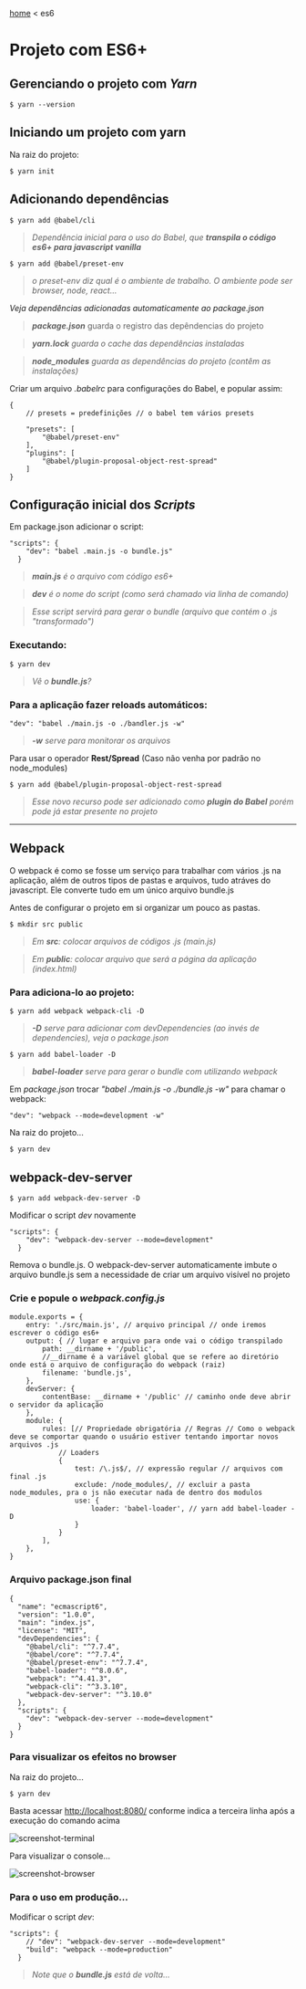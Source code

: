 [home](../README.md) < es6

# Projeto com ES6+

## Gerenciando o projeto com _Yarn_

`$ yarn --version`

## Iniciando um projeto com yarn

Na raiz do projeto:

`$ yarn init`

## Adicionando dependências

`$ yarn add @babel/cli`
>_Dependência inicial para o uso do Babel, que **transpila o código es6+ para javascript vanilla**_

`$ yarn add @babel/preset-env`
>_o preset-env diz qual é o ambiente de trabalho. O ambiente pode ser browser, node, react..._

_Veja dependências adicionadas automaticamente ao package.json_

>_**package.json**_ guarda o registro das depêndencias do projeto

>_**yarn.lock** guarda o cache das dependências instaladas_

>_**node_modules** guarda as dependências do projeto (contêm as instalações)_

Criar um arquivo _.babelrc_ para configurações do Babel, e popular assim:

```
{
	// presets = predefinições // o babel tem vários presets
	
	"presets": [
		"@babel/preset-env"
	], 
	"plugins": [
		"@babel/plugin-proposal-object-rest-spread"
	]
}
```
## Configuração inicial dos _Scripts_

Em package.json adicionar o script:

```
"scripts": {
    "dev": "babel .main.js -o bundle.js"
  }
  ```
  
  >_**main.js** é o arquivo com código es6+_
  
  >_**dev** é o nome do script (como será chamado via linha de comando)_
  
  >_Esse script servirá para gerar o bundle (arquivo que contém o .js "transformado")_

### Executando:

`$ yarn dev`
>_Vê o **bundle.js**?_

### Para a aplicação fazer reloads automáticos:

`"dev": "babel ./main.js -o ./bandler.js -w"`
>_**-w** serve para monitorar os arquivos_

Para usar o operador **Rest/Spread** (Caso não venha por padrão no node_modules) 

`$ yarn add @babel/plugin-proposal-object-rest-spread`
>_Esse novo recurso pode ser adicionado como **plugin do Babel** porém pode já estar presente no projeto_

--------------

## Webpack

O webpack é como se fosse um serviço para trabalhar com vários .js na aplicação, além de outros tipos de pastas e arquivos, tudo atráves do javascript. Ele converte tudo em um único arquivo bundle.js

Antes de configurar o projeto em si organizar um pouco as pastas.

`$ mkdir src public`

>_Em **src**: colocar arquivos de códigos .js (main.js)_

>_Em **public**: colocar arquivo que será a página da aplicação (index.html)_

### Para adiciona-lo ao projeto:

`$ yarn add webpack webpack-cli -D`
>_**-D** serve para adicionar com devDependencies (ao invés de dependencies), veja o package.json_

`$ yarn add babel-loader -D`
>_**babel-loader** serve para gerar o bundle com utilizando webpack_

Em _package.json_ trocar _"babel ./main.js -o ./bundle.js -w"_ para chamar o webpack:

`"dev": "webpack --mode=development -w"`

Na raiz do projeto...

`$ yarn dev`

## webpack-dev-server

`$ yarn add webpack-dev-server -D`

Modificar o script _dev_ novamente

```
"scripts": {
    "dev": "webpack-dev-server --mode=development"
  }
```

Remova o bundle.js. O webpack-dev-server automaticamente imbute o arquivo bundle.js sem a necessidade de criar um arquivo visível no projeto

### Crie e popule o _webpack.config.js_

```
module.exports = {
    entry: './src/main.js', // arquivo principal // onde iremos escrever o código es6+
    output: { // lugar e arquivo para onde vai o código transpilado
        path: __dirname + '/public', 
        //__dirname é a variável global que se refere ao diretório onde está o arquivo de configuração do webpack (raiz) 
        filename: 'bundle.js',
    },
    devServer: {
        contentBase: __dirname + '/public' // caminho onde deve abrir o servidor da aplicação
    },
    module: {
        rules: [// Propriedade obrigatória // Regras // Como o webpack deve se comportar quando o usuário estiver tentando importar novos arquivos .js
            // Loaders
            {
                test: /\.js$/, // expressão regular // arquivos com final .js
                exclude: /node_modules/, // excluir a pasta node_modules, pra o js não executar nada de dentro dos modulos
                use: {
                    loader: 'babel-loader', // yarn add babel-loader -D
                }
            }
        ],
    },
}
```

### Arquivo package.json final

```
{
  "name": "ecmascript6",
  "version": "1.0.0",
  "main": "index.js",
  "license": "MIT",
  "devDependencies": {
    "@babel/cli": "^7.7.4",
    "@babel/core": "^7.7.4",
    "@babel/preset-env": "^7.7.4",
    "babel-loader": "^8.0.6",
    "webpack": "^4.41.3",
    "webpack-cli": "^3.3.10",
    "webpack-dev-server": "^3.10.0"
  },
  "scripts": {
    "dev": "webpack-dev-server --mode=development"
  }
}
```

### Para visualizar os efeitos no browser

Na raiz do projeto...

`$ yarn dev`

Basta acessar <http://localhost:8080/> conforme indica a terceira linha após a execução do comando acima

![screenshot-terminal](../images/screenshot-terminal.png)

Para visualizar o console...

![screenshot-browser](../images/screenshot-browser.png)

### Para o uso em produção...

Modificar o script _dev_:

```
"scripts": {
	// "dev": "webpack-dev-server --mode=development"
	"build": "webpack --mode=production"
  }
  ```
  
  >_Note que o **bundle.js** está de volta..._
